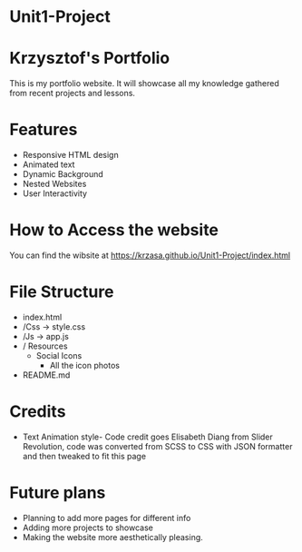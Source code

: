 #  Unit1-Project 
#  Krzysztof's Portfolio 

<p>This is my portfolio website. It will showcase all my knowledge gathered from recent projects and lessons.  </p>

#  Features

* Responsive HTML design 
* Animated text 
* Dynamic Background 
* Nested Websites 
* User Interactivity 

#  How to Access the website 
You can find the wibsite at https://krzasa.github.io/Unit1-Project/index.html

#  File Structure 
* index.html
* /Css  -> style.css
* /Js -> app.js
* / Resources 
    + Social Icons 
        + All the icon photos 
* README.md 

#  Credits 
 
 * Text Animation style- Code credit goes Elisabeth Diang from Slider Revolution, code was converted from SCSS to CSS with JSON formatter and then tweaked to fit this page

 #  Future plans 
 * Planning to add more pages for different info
 * Adding more projects to showcase 
 * Making the website more aesthetically pleasing.

    



